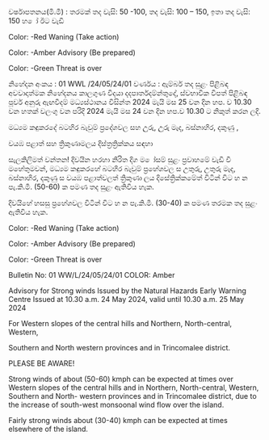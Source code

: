 වර්ෂාපතනය(මි.මී) : තරමක් තද වැසි: 50 -100, තද වැසි: 100 – 150, ඉතා තද වැසි: 150 හ ෝ ඊට වැඩි

Color: -Red Waning (Take action)

Color: -Amber Advisory (Be prepared)

Color: -Green Threat is over

නිහේදන අංකය : 01 WWL /24/05/24/01 වර්ණය : ඇම්බර් තද සුළං පිළිබඳ අවවාදාත්මක නිහේදනය කාලගුණ විදයා දදපාර්තදම්න්තුදේ, ස්වභාවික විපත් පිළිබඳ පූර්ව අනුරු ඇඟවීදම් මධ්‍යස්ථානය විසින්ත 2024 මැයි මස 25 වන දින හප. ව 10.30 වන හතක් වලංගු වන පරිදි 2024 මැයි මස 24 වන දින හප.ව 10.30 ට නිකුත් කරන ලදි.

මධ්‍යම කඳුකරදේ බටහිර බැවුම් ප්‍රදේශවල සහ උුරු, උුරු මැද, බස්නාහිර, දකුණු ,

වයඹ පළාත් සහ ත්‍රිකුණාමලය දිස්ත්‍රත්‍රික්කය සඳහා

සැලකිලිමත් වන්තන! දිවයින හරහා නිරිත දිග ම ෝසම් සුළං ප්‍රවාහමේ වැඩි වී මහේතුමවන්, මධ්‍යම කඳුකරහේ බටහිර බැවුම් ප්‍රහේශවල ස උතුරු, උතුරු මැද, බස්නාහිර, දකුණු ස වයඹ පළාත්වලත් ත්‍රිකුණා ලය දිසේත්‍රික්කමේත් විටින් විට හ න පැ.කි.මී. (50-60) ක පමණ තද සුළං ඇතිවිය හැක.

දිවයිහේ හසසු ප්‍රහේශවල විටින් විට හ න පැ.කි.මී. (30-40) ක පමණ තරමක තද සුළං ඇතිවිය හැක.

Color: -Red Waning (Take action)

Color: -Amber Advisory (Be prepared)

Color: -Green Threat is over

Bulletin No: 01 WW/L/24/05/24/01 COLOR: Amber

Advisory for Strong winds Issued by the Natural Hazards Early Warning Centre Issued at 10.30 a.m. 24 May 2024, valid until 10.30 a.m. 25 May 2024

For Western slopes of the central hills and Northern, North-central, Western,

Southern and North western provinces and in Trincomalee district.

PLEASE BE AWARE!

Strong winds of about (50-60) kmph can be expected at times over Western slopes of the central hills and in Northern, North-central, Western, Southern and North- western provinces and in Trincomalee district, due to the increase of south-west monsoonal wind flow over the island.

Fairly strong winds about (30-40) kmph can be expected at times elsewhere of the island.